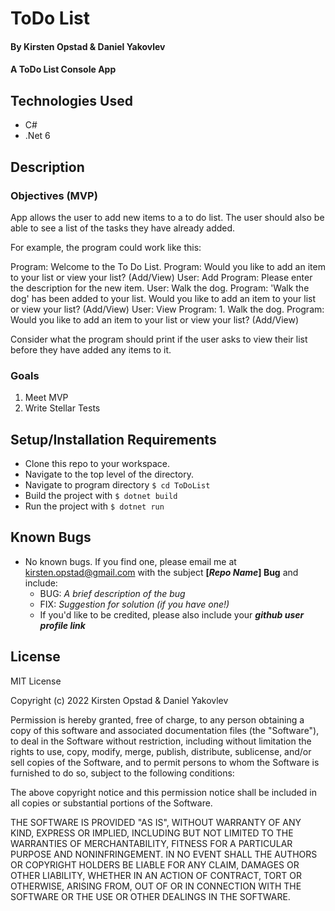 # ToDo List

#### By Kirsten Opstad & Daniel Yakovlev

#### A ToDo List Console App

## Technologies Used

* C#
* .Net 6

## Description

### Objectives (MVP)

App allows the user to add new items to a to do list. The user should also be able to see a list of the tasks they have already added.

For example, the program could work like this:

  Program: Welcome to the To Do List.
  Program: Would you like to add an item to your list or view your list? (Add/View)
  User: Add
  Program: Please enter the description for the new item.
  User: Walk the dog.
  Program: 'Walk the dog' has been added to your list. Would you like to add an item to your list or view your list? (Add/View)
  User: View
  Program: 1. Walk the dog.
  Program: Would you like to add an item to your list or view your list? (Add/View)

Consider what the program should print if the user asks to view their list before they have added any items to it.

<!-- [x] Screenshots

![Screenshots](https://external-content.duckduckgo.com/iu/?u=https%3A%2F%2Ftse1.mm.bing.net%2Fth%3Fid%3DOIP.03bZmDGXaBhBYyxxp3Ls3gHaEA%26pid%3DApi&f=1&ipt=e980d57210242747a51c41421e1f09a6de3b1fdaeaadd297496787bb64e80c88&ipo=images) -->

<!-- [Link to operational site](http://www.kirstenopstad.github.com/<REPOSITORY NAME>) -->

### Goals
1. Meet MVP
2. Write Stellar Tests

## Setup/Installation Requirements

* Clone this repo to your workspace.
* Navigate to the top level of the directory.
* Navigate to program directory ``` $ cd ToDoList ```
* Build the project with ``` $ dotnet build ```
* Run the project with ``` $ dotnet run ```

## Known Bugs

* No known bugs. If you find one, please email me at kirsten.opstad@gmail.com with the subject **[_Repo Name_] Bug** and include:
  * BUG: _A brief description of the bug_
  * FIX: _Suggestion for solution (if you have one!)_
  * If you'd like to be credited, please also include your **_github user profile link_**

## License
<!-- [Choose License](https://choosealicense.com/) -->

MIT License

Copyright (c) 2022 Kirsten Opstad & Daniel Yakovlev

Permission is hereby granted, free of charge, to any person obtaining a copy of this software and associated documentation files (the "Software"), to deal in the Software without restriction, including without limitation the rights to use, copy, modify, merge, publish, distribute, sublicense, and/or sell copies of the Software, and to permit persons to whom the Software is furnished to do so, subject to the following conditions:

The above copyright notice and this permission notice shall be included in all copies or substantial portions of the Software.

THE SOFTWARE IS PROVIDED "AS IS", WITHOUT WARRANTY OF ANY KIND, EXPRESS OR IMPLIED, INCLUDING BUT NOT LIMITED TO THE WARRANTIES OF MERCHANTABILITY, FITNESS FOR A PARTICULAR PURPOSE AND NONINFRINGEMENT. IN NO EVENT SHALL THE AUTHORS OR COPYRIGHT HOLDERS BE LIABLE FOR ANY CLAIM, DAMAGES OR OTHER LIABILITY, WHETHER IN AN ACTION OF CONTRACT, TORT OR OTHERWISE, ARISING FROM, OUT OF OR IN CONNECTION WITH THE SOFTWARE OR THE USE OR OTHER DEALINGS IN THE SOFTWARE.
